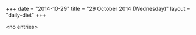 +++
date = "2014-10-29"
title = "29 October 2014 (Wednesday)"
layout = "daily-diet"
+++


\<no entries\>

